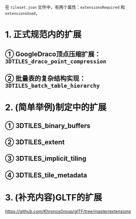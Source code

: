 在 `tileset.json` 文件中，有两个属性：`extensionsRequired` 和 `extensionsUsed`，



# 1. 正式规范内的扩展

## ① GoogleDraco顶点压缩扩展：`3DTILES_draco_point_compression`



## ② 批量表的复杂结构实现：`3DTILES_batch_table_hierarchy`



# 2. (简单举例)制定中的扩展

## ① 3DTILES_binary_buffers



## ② 3DTILES_extent



## ③ 3DTILES_implicit_tiling



## ④ 3DTILES_tile_metadata





# 3. (补充内容)GLTF的扩展

https://github.com/KhronosGroup/glTF/tree/master/extensions